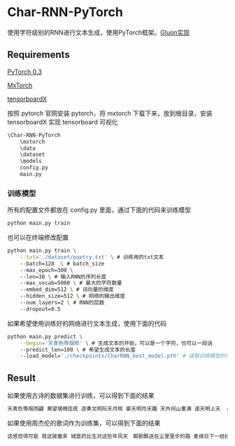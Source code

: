 # Char-RNN-PyTorch
使用字符级别的RNN进行文本生成，使用PyTorch框架。[Gluon实现](https://github.com/SherlockLiao/Char-RNN-Gluon)

## Requirements
[PyTorch 0.3](http://pytorch.org/)

[MxTorch](https://github.com/SherlockLiao/mxtorch)

[tensorboardX](https://github.com/lanpa/tensorboard-pytorch)

按照 pytorch 官网安装 pytorch，将 mxtorch 下载下来，放到根目录，安装 tensorboardX 实现 tensorboard 可视化

```bash
\Char-RNN-PyTorch
	\mxtorch
	\data
	\dataset
	\models
	config.py
	main.py
```



### 训练模型

所有的配置文件都放在 config.py 里面，通过下面的代码来训练模型

```bash
python main.py train
```

也可以在终端修改配置

```bash
python main.py train \
	--txt='./dataset/poetry.txt' \ # 训练用的txt文本
	--batch=128  \ # batch_size
	--max_epoch=300 \ 
	--len=30 \ # 输入RNN的序列长度
	--max_vocab=5000 \ # 最大的字符数量
	--embed_dim=512 \ # 词向量的维度
	--hidden_size=512 \ # 网络的输出维度
	--num_layers=2 \ # RNN的层数
	--dropout=0.5
```

如果希望使用训练好的网络进行文本生成，使用下面的代码

```bash
python main.py predict \
	--begin='天青色等烟雨' \ # 生成文本的开始，可以是一个字符，也可以一段话
	--predict_len=100 \ # 希望生成文本的长度
	--load_model='./checkpoints/CharRNN_best_model.pth' # 读取训练模型的位置
```

## Result
如果使用古诗的数据集进行训练，可以得到下面的结果

```bash
天青色等烟雨翩 黄望堪魄弦夜 逐奏文明际天月辉 豪天明月天趣 天外何山重满 遥天明上天  心空游无拂天外空寂室叨
```

如果使用周杰伦的歌词作为训练集，可以得到下面的结果

```bash
这感觉得可能 我这玻童来 城堡药比生对这些年风天　脚剧飘逐在尘里里步的路 麦缘日下一经经 听觉得远回白择
```
